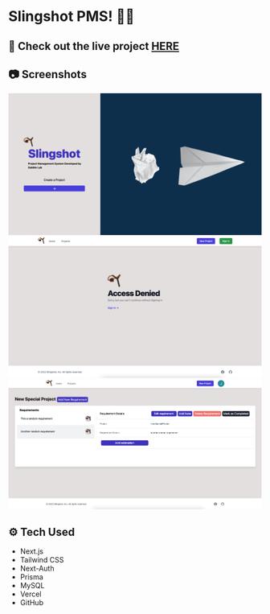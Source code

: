 # Slingshot PMS! 🧑‍💻


## 🔌 Check out the live project [HERE](https://slingshot-project.vercel.app/)


## 📷 Screenshots

![mainpage](/public/mainpage.png)
![accessdeniedpage](/public/accessdeniedpage.png)
![projectpage](/public/projectpage.png)

## ⚙️ Tech Used

- Next.js
- Tailwind CSS
- Next-Auth
- Prisma
- MySQL
- Vercel
- GitHub
